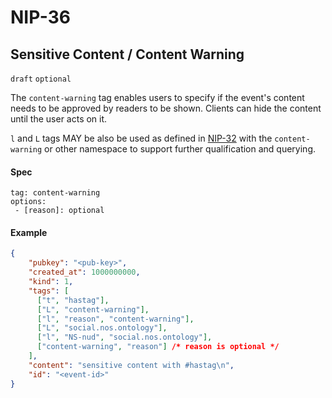 NIP-36
======

Sensitive Content / Content Warning
-----------------------------------

`draft` `optional`

The `content-warning` tag enables users to specify if the event's content needs to be approved by readers to be shown.
Clients can hide the content until the user acts on it.

`l` and `L` tags MAY be also be used as defined in [NIP-32](32.md) with the `content-warning` or other namespace to support
further qualification and querying.

#### Spec

```
tag: content-warning
options:
 - [reason]: optional
```

#### Example

```json
{
    "pubkey": "<pub-key>",
    "created_at": 1000000000,
    "kind": 1,
    "tags": [
      ["t", "hastag"],
      ["L", "content-warning"],
      ["l", "reason", "content-warning"],
      ["L", "social.nos.ontology"],
      ["l", "NS-nud", "social.nos.ontology"],
      ["content-warning", "reason"] /* reason is optional */
    ],
    "content": "sensitive content with #hastag\n",
    "id": "<event-id>"
}
```

